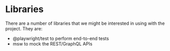 # Libraries

There are a number of libraries that we might be interested in using with the
project. They are:

- @playwright/test to perform end-to-end tests
- msw to mock the REST/GraphQL APIs
